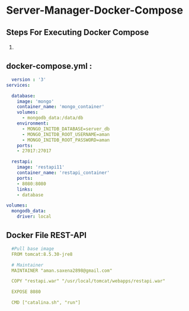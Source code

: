 # Server-Manager-Docker-Compose
## Steps For Executing Docker Compose

1. ####

## docker-compose.yml :

```yml
  version : '3'
services:

  database:
    image: 'mongo'
    container_name: 'mongo_container'
    volumes:
      - mongodb_data:/data/db
    environment:
      - MONGO_INITDB_DATABASE=server_db
      - MONGO_INITDB_ROOT_USERNAME=aman
      - MONGO_INITDB_ROOT_PASSWORD=aman
    ports:
    - 27017:27017

  restapi:
    image: 'restapi11'
    container_name: 'restapi_container'
    ports:
    - 8080:8080
    links:
    - database

volumes:
  mongodb_data:
    driver: local
```

## Docker File REST-API
```yml
  #Pull base image
  FROM tomcat:8.5.30-jre8

  # Maintainer
  MAINTAINER "aman.saxena2898@gmail.com"

  COPY "restapi.war" "/usr/local/tomcat/webapps/restapi.war"

  EXPOSE 8080

  CMD ["catalina.sh", "run"]

```
